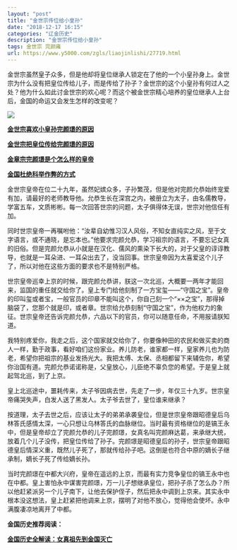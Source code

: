 ```yaml
---
layout: "post"
title: "金世宗传位给小皇孙"
date: "2018-12-17 16:15"
categories: "辽金历史"
description: "金世宗传位给小皇孙"
tags: 金世宗 完颜雍
url: https://www.y5000.com/zgls/liaojinlishi/27719.html
---
```






金世宗虽然皇子众多，但是他却将皇位继承人锁定在了他的一个小皇孙身上。金世宗为什么没有把皇位传给儿子，而是传给了孙子？金世宗的这个小皇孙有何过人之处？他为什么如此讨金世宗的欢心呢？而这个被金世宗精心培养的皇位继承人上台后，金国的命运又会发生怎样的改变呢？

![](https://img.y5000.com/uploads/allimg/180117/8-1P11G1023S20.jpg)

**[金世宗喜欢小皇孙完颜璟的原因](https://www.y5000.com/zgls/liaojinlishi/2018/0117/27720.html)**

**[金世宗把皇位传给完颜璟的原因](https://www.y5000.com/zgls/liaojinlishi/2018/0117/27721.html)**

**[金章宗完颜璟是个怎么样的皇帝](https://www.y5000.com/zgls/liaojinlishi/2018/0117/27722.html)**

**[金国杜绝科举作弊的方式](https://www.y5000.com/zgls/liaojinlishi/2018/0117/27723.html)**

金世宗皇帝在位二十九年，虽然妃嫔众多，子孙繁茂，但是他对完颜允恭始终宠爱有加，请最好的老师教导他。允恭生长在深宫之内，被册立为太子，由名儒教导，学富五车，文质彬彬。每一次回答世宗的问题，太子俱得体无误，世宗对他信任有加。

同时世宗皇帝一再嘱咐他：“汝辈自幼惟习汉人风俗，不知女直纯实之风，至于文字语言，或不通晓，是忘本也。”他要求完颜允恭，学习祖宗的语言，不要忘记女真的旧俗。但是完颜允恭从小就是在汉化、儒风的熏染下长大的，对于父皇的谆谆教导，也就是一耳朵进、一耳朵出去了，没当回事。世宗皇帝因为太喜爱这个儿子了，所以对他在这些方面的要求也不是特别严格。

世宗皇帝巡幸上京的时候，跟完颜允恭讲，朕这一次北巡，大概要一两年才能回来，监国的重任就交给你了。皇上专门给他刻制了一方宝玺——“守国之宝”。皇帝的印叫玺或者宝，一般官员的印章不能叫这个，你自己刻一个“××之宝”，那得掉脑袋了，您那个就是印，或者章。世宗给允恭刻制“守国之宝”，作为他权力的象征。世宗皇帝还告诉完颜允恭，六品以下的官员，你可以随意任命，不用报请朕知道。

我特别疼爱你，我走之后，这个国家就交给你了，你要像种田的农民和做买卖的商人一样，勤于政事，看好咱们这份家业。养儿防老，谁家都一样，皇家养儿也为防老，希望你把祖宗的基业发扬光大。我把太傅、太保、丞相都留下来辅佐你，希望你治国有道。完颜允恭诺诺称是，父皇放心，儿臣绝不辜负您的希望。于是皇上就起驾北巡，到了上京。

皇上北巡途中，噩耗传来，太子爷因病去世，先走了一步，年仅三十九岁。世宗皇帝痛哭失声，白发人送了黑发人。太子爷去世了，皇位谁来继承？

按道理，太子去世之后，应该让太子的弟弟承袭皇位，但是世宗皇帝跟昭德皇后乌林答氏感情太深，一心只想让乌林答氏的血脉继位。当时最有资格继位的是镐王永中，但是皇帝却立了完颜允恭的儿子完颜璟，女真名叫完颜麻达葛，来承继大统，放着几个儿子没传，把皇位传给了孙子。完颜璟是昭德皇后的孙子，世宗皇帝跟昭德皇后情深义重，既然儿子死了，那就传给孙子吧。这倒是也符合中原的嫡长子继承制，嫡长子死了传给嫡长孙。

当时完颜璟在中都大兴府，皇帝在遥远的上京，而最有实力竞争皇位的镐王永中也在中都。皇上害怕永中谋害完颜璟，万一儿子想继承皇位，把孙子杀了怎么办？所以他赶紧派另一个儿子南下，让他去保护侄子，然后把永中调到上京来。其实永中根本没这想法，皇上赶紧把他调来上京，摆明了对他不放心，觉得他会使坏。永中满腹凄凉地离开了中都。

**金国历史推荐阅读：**

**[金国历史全解读：女真祖先到金国灭亡](https://www.y5000.com/zgls/liaojinlishi/2018/0115/27654.html)**
